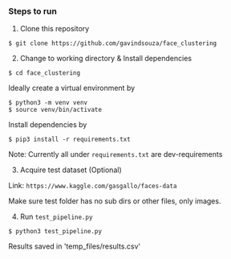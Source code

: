 ### Steps to run
1. Clone this repository
```
$ git clone https://github.com/gavindsouza/face_clustering
```

2. Change to working directory & Install dependencies
```
$ cd face_clustering
```

Ideally create a virtual environment by
```
$ python3 -m venv venv
$ source venv/bin/activate
```

Install dependencies by
```
$ pip3 install -r requirements.txt
```

Note: Currently all under `requirements.txt` are dev-requirements

3. Acquire test dataset (Optional)

Link: `https://www.kaggle.com/gasgallo/faces-data`

Make sure test folder has no sub dirs or other files, only images.

4. Run `test_pipeline.py`
```
$ python3 test_pipeline.py
```
Results saved in 'temp_files/results.csv'